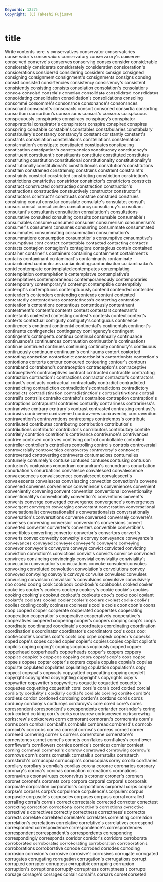 ```yaml
---
Keywords: 12376 
Copyright: (C) Takeshi Fujisawa
---
```


# title

Write contents here.
s conservatives conservator conservatories conservator's conservators conservatory conservatory's conserve conserved
conserve's conserves conserving conses consider considerable considerably considerate considerately consideration
consideration's considerations considered considering considers consign consigned consigning consignment consignment's
consignments consigns consing consist consisted consistencies consistency consistency's consistent consistently
consisting consists consolation consolation's consolations console consoled console's consoles consolidate
consolidated consolidates consolidating consolidation consolidation's consolidations consoling consommé consommé's consonance
consonance's consonances consonant consonant's consonants consort consorted consortia consorting consortium
consortium's consortiums consort's consorts conspicuous conspicuously conspiracies conspiracy conspiracy's conspirator
conspiratorial conspirator's conspirators conspire conspired conspires conspiring constable constable's constables
constabularies constabulary constabulary's constancy constancy's constant constantly constant's constants constellation
constellation's constellations consternation consternation's constipate constipated constipates constipating constipation constipation's
constituencies constituency constituency's constituent constituent's constituents constitute constituted constitutes constituting
constitution constitutional constitutionality constitutionality's constitutionally constitutional's constitutionals constitution's constitutions constrain
constrained constraining constrains constraint constraint's constraints constrict constricted constricting constriction
constriction's constrictions constrictive constrictor constrictor's constrictors constricts construct constructed constructing
construction construction's constructions constructive constructively constructor constructor's constructors construct's constructs
construe construed construes construing consul consular consulate consulate's consulates consul's
consuls consult consultancies consultancy consultancy's consultant consultant's consultants consultation consultation's
consultations consultative consulted consulting consults consumable consumable's consumables consume consumed
consumer consumerism consumerism's consumer's consumers consumes consuming consummate consummated consummates
consummating consummation consummation's consummations consumption consumption's consumptive consumptive's consumptives cont
contact contactable contacted contacting contact's contacts contagion contagion's contagions contagious
contain contained container container's containers containing containment containment's contains contaminant
contaminant's contaminants contaminate contaminated contaminates contaminating contamination contamination's contd contemplate
contemplated contemplates contemplating contemplation contemplation's contemplative contemplative's contemplatives contemporaneous contemporaneously
contemporaries contemporary contemporary's contempt contemptible contemptibly contempt's contemptuous contemptuously contend
contended contender contender's contenders contending contends content contented contentedly contentedness
contentedness's contenting contention contention's contentions contentious contentiously contentment contentment's content's
contents contest contestant contestant's contestants contested contesting contest's contests context
context's contexts contextual contiguity contiguity's contiguous continence continence's continent continental
continental's continentals continent's continents contingencies contingency contingency's contingent contingent's contingents
continua continual continually continuance continuance's continuances continuation continuation's continuations continue
continued continues continuing continuity continuity's continuous continuously continuum continuum's continuums
contort contorted contorting contortion contortionist contortionist's contortionists contortion's contortions contorts
contour contoured contouring contour's contours contraband contraband's contraception contraception's contraceptive
contraceptive's contraceptives contract contracted contractile contracting contraction contraction's contractions contractor
contractor's contractors contract's contracts contractual contractually contradict contradicted contradicting contradiction
contradiction's contradictions contradictory contradicts contradistinction contradistinction's contradistinctions contrail contrail's contrails
contralto contralto's contraltos contraption contraption's contraptions contrapuntal contraries contrarily contrariness
contrariness's contrariwise contrary contrary's contrast contrasted contrasting contrast's contrasts contravene
contravened contravenes contravening contravention contravention's contraventions contretemps contretemps's contribute contributed
contributes contributing contribution contribution's contributions contributor contributor's contributors contributory contrite
contritely contrition contrition's contrivance contrivance's contrivances contrive contrived contrives contriving
control controllable controlled controller controller's controllers controlling control's controls controversial
controversially controversies controversy controversy's controvert controverted controverting controverts contumacious contumelies
contumely contumely's contuse contused contuses contusing contusion contusion's contusions conundrum
conundrum's conundrums conurbation conurbation's conurbations convalesce convalesced convalescence convalescence's convalescences
convalescent convalescent's convalescents convalesces convalescing convection convection's convene convened convenes
convenience convenience's conveniences convenient conveniently convening convent convention conventional conventionality
conventionality's conventionally convention's conventions convent's convents converge converged convergence convergence's
convergences convergent converges converging conversant conversation conversational conversationalist conversationalist's conversationalists
conversationally conversation's conversations converse conversed conversely converse's converses conversing conversion
conversion's conversions convert converted converter converter's converters convertible convertible's convertibles
converting convertor convertor's convertors convert's converts convex convexity convexity's convey
conveyance conveyance's conveyances conveyed conveyer conveyer's conveyers conveying conveyor conveyor's
conveyors conveys convict convicted convicting conviction conviction's convictions convict's convicts
convince convinced convinces convincing convincingly convivial conviviality conviviality's convocation convocation's
convocations convoke convoked convokes convoking convoluted convolution convolution's convolutions convoy
convoyed convoying convoy's convoys convulse convulsed convulses convulsing convulsion convulsion's
convulsions convulsive convulsively coo cooed cooing cook cookbook cookbook's cookbooks
cooked cooker cookeries cooker's cookers cookery cookery's cookie cookie's cookies
cooking cooking's cookout cookout's cookouts cook's cooks cool coolant coolant's
coolants cooled cooler cooler's coolers coolest coolie coolie's coolies cooling
coolly coolness coolness's cool's cools coon coon's coons coop cooped
cooper cooperate cooperated cooperates cooperating cooperation cooperation's cooperative cooperatively cooperative's
cooperatives coopered coopering cooper's coopers cooping coop's coops coordinate coordinated
coordinate's coordinates coordinating coordination coordination's coordinator coordinator's coordinators coo's coos
coot cootie cootie's cooties coot's coots cop cope copeck copeck's
copecks coped cope's copes copied copier copier's copiers copies copilot
copilot's copilots coping coping's copings copious copiously copped copper copperhead
copperhead's copperheads copper's coppers coppery coppice coppice's coppices copping copra
copra's cop's cops copse copse's copses copter copter's copters copula
copulae copula's copulas copulate copulated copulates copulating copulation copulation's copy
copycat copycat's copycats copycatted copycatting copying copyleft copyright copyrighted copyrighting
copyright's copyrights copy's copywriter copywriter's copywriters coquette coquetted coquette's coquettes
coquetting coquettish coral coral's corals cord corded cordial cordiality cordiality's
cordially cordial's cordials cording cordite cordite's cordless cordon cordoned cordoning
cordon's cordons cord's cords corduroy corduroy's corduroys corduroys's core cored
core's cores corespondent corespondent's corespondents coriander coriander's coring cork corked
corking cork's corks corkscrew corkscrewed corkscrewing corkscrew's corkscrews corm cormorant
cormorant's cormorants corm's corms corn cornball cornball's cornballs cornbread cornbread's
corncob corncob's corncobs cornea corneal cornea's corneas corned corner cornered
cornering corner's corners cornerstone cornerstone's cornerstones cornet cornet's cornets cornflakes
cornflakes's cornflower cornflower's cornflowers cornice cornice's cornices cornier corniest corning
cornmeal cornmeal's cornrow cornrowed cornrowing cornrow's cornrows corn's corns cornstalk
cornstalk's cornstalks cornstarch cornstarch's cornucopia cornucopia's cornucopias corny corolla corollaries
corollary corollary's corolla's corollas corona coronae coronaries coronary coronary's corona's
coronas coronation coronation's coronations coronavirus coronaviruses coronavirus's coroner coroner's coroners
coronet coronet's coronets corp corpora corporal corporal's corporals corporate corporation
corporation's corporations corporeal corps corpse corpse's corpses corps's corpulence corpulence's
corpulent corpus corpuscle corpuscle's corpuscles corpuses corpus's corral corralled corralling
corral's corrals correct correctable corrected correcter correctest correcting correction correctional
correction's corrections corrective corrective's correctives correctly correctness correctness's corrector corrects
correlate correlated correlate's correlates correlating correlation correlation's correlations correlative correlative's
correlatives correspond corresponded correspondence correspondence's correspondences correspondent correspondent's correspondents corresponding
correspondingly corresponds corridor corridor's corridors corroborate corroborated corroborates corroborating corroboration
corroboration's corroborations corroborative corrode corroded corrodes corroding corrosion corrosion's corrosive
corrosive's corrosives corrugate corrugated corrugates corrugating corrugation corrugation's corrugations corrupt
corrupted corrupter corruptest corruptible corrupting corruption corruption's corruptions corruptly corruptness
corruptness's corrupts corsage corsage's corsages corsair corsair's corsairs corset corseted
